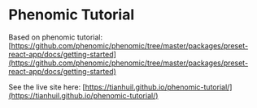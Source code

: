 # Phenomic Tutorial

Based on phenomic tutorial: [https://github.com/phenomic/phenomic/tree/master/packages/preset-react-app/docs/getting-started](https://github.com/phenomic/phenomic/tree/master/packages/preset-react-app/docs/getting-started)

See the live site here: [https://tianhuil.github.io/phenomic-tutorial/](https://tianhuil.github.io/phenomic-tutorial/)
